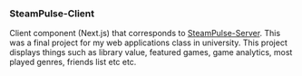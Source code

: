 ### SteamPulse-Client

Client component (Next.js) that corresponds to [SteamPulse-Server](https://github.com/davidwilliford99/SteamAnalytics-Server). This was a final project for my web applications class in university. This project displays things such as library value, featured games, game analytics, most played genres, friends list etc etc.
